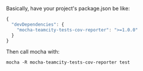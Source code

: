 Basically, have your project's package.json be like:

``` js
{  
  "devDependencies": {  
    "mocha-teamcity-tests-cov-reporter": ">=1.0.0"  
  }  
}
```

Then call mocha with:

`mocha -R mocha-teamcity-tests-cov-reporter test`
